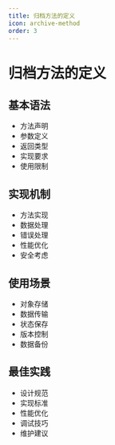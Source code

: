 ```yaml
---
title: 归档方法的定义
icon: archive-method
order: 3
---
```


# 归档方法的定义

## 基本语法
- 方法声明
- 参数定义
- 返回类型
- 实现要求
- 使用限制

## 实现机制
- 方法实现
- 数据处理
- 错误处理
- 性能优化
- 安全考虑

## 使用场景
- 对象存储
- 数据传输
- 状态保存
- 版本控制
- 数据备份

## 最佳实践
- 设计规范
- 实现标准
- 性能优化
- 调试技巧
- 维护建议
